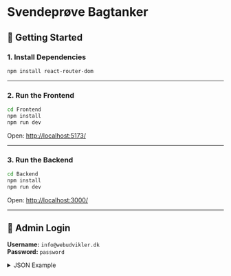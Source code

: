 # Svendeprøve Bagtanker

## 🚀 Getting Started

### 1. Install Dependencies

```bash
npm install react-router-dom
```

---

### 2. Run the Frontend

```bash
cd Frontend
npm install
npm run dev
```
Open: [http://localhost:5173/](http://localhost:5173/)

---

### 3. Run the Backend

```bash
cd Backend
npm install
npm run dev
```
Open: [http://localhost:3000/](http://localhost:3000/)

---

## 🔑 Admin Login

**Username:** `info@webudvikler.dk`  
**Password:** `password`

<details>
  <summary>JSON Example</summary>

  ```json
  {
    "username": "info@webudvikler.dk",
    "password": "password"
  }
  ```
</details>